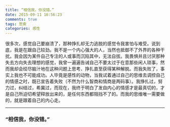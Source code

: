 ```yaml
---
title: “相信我，你没错。”
date: 2015-09-11 16:56:23
comments: true
tags: 思索
categories: 感性
---
```


很多次，感觉自己要崩溃了，那种挣扎却无力逃脱的感觉令我害怕与难受。说到底，我是在跟自己较劲。我不是一个内心强大的人，当然也抵御不了外界的各种干扰。我会因为某件自己专注的人或事而沉陷其中，无法自拔。我畏惧并且讨厌那种失去方向失去理想的感觉，我曾一遍遍告诫自己不要太过于在意那些闲人琐事，然而我却会绞尽脑汁地在这种问题上思考、挣扎直至获得某种解脱。而我失败了，事实上我也不可能成功。人毕竟是感性的动物，当我试着通过自己的思维去调控自己的情感之时，既已宣告着失败（不然为什么智商和情商是两码事）。我挣扎过，努力过，纠结过，希冀过，而现在，我终于明白了发自内心的情感才是最真切的，才是自己所迫切希望释放出来的，是任何东西都阻挡不了的。而我的思维唯一需要做的，就是跟着自己的内心走。

------
### “相信我，你没错。”